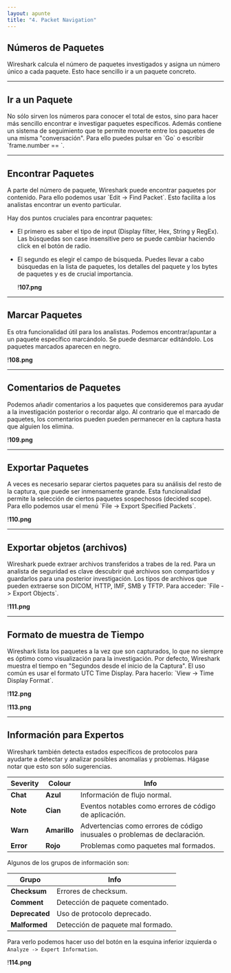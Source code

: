 ```yaml
---
layout: apunte
title: "4. Packet Navigation"
---
```


<h2>Números de Paquetes</h2>
Wireshark calcula el número de paquetes investigados y asigna un número único a cada paquete. Esto hace sencillo ir a un paquete concreto.

--------------------
<h2>Ir a un Paquete</h2>
No sólo sirven los números para conocer el total de estos, sino para hacer más sencillo encontrar e investigar paquetes específicos. Además contiene un sistema de seguimiento que te permite moverte entre los paquetes de una misma "conversación". Para ello puedes pulsar en `Go` o escribir `frame.number == <número>`.

------------------
<h2>Encontrar Paquetes</h2>
A parte del número de paquete, Wireshark puede encontrar paquetes por contenido. Para ello podemos usar `Edit -> Find Packet`. Esto facilita a los analistas encontrar un evento particular.

Hay dos puntos cruciales para encontrar paquetes:

- El primero es saber el tipo de input (Display filter, Hex, String y RegEx). Las búsquedas son case insensitive pero se puede cambiar haciendo click en el botón de radio.
- El segundo es elegir el campo de búsqueda. Puedes llevar a cabo búsquedas en la lista de paquetes, los detalles del paquete y los bytes de paquetes y es de crucial importancia. 
  
  !**107.png**

-------------------
<h2>Marcar Paquetes</h2>
Es otra funcionalidad útil para los analistas. Podemos encontrar/apuntar a un paquete específico marcándolo. Se puede desmarcar editándolo. Los paquetes marcados aparecen en negro.

!**108.png**

-------------------
<h2>Comentarios de Paquetes</h2>
Podemos añadir comentarios a los paquetes que consideremos para ayudar a la investigación posterior o recordar algo. Al contrario que el marcado de paquetes, los comentarios pueden pueden permanecer en la captura hasta que alguien los elimina.

!**109.png**

------------------
<h2>Exportar Paquetes</h2>
A veces es necesario separar ciertos paquetes para su análisis del resto de la captura, que puede ser inmensamente grande. Esta funcionalidad permite la selección de ciertos paquetes sospechosos (decided scope). Para ello podemos usar el menú `File -> Export Specified Packets`.

!**110.png**

-----------------
<h2>Exportar objetos (archivos)</h2>
Wireshark puede extraer archivos transferidos a trabes de la red. Para un analista de seguridad es clave descubrir qué archivos son compartidos y guardarlos para una posterior investigación. Los tipos de archivos que pueden extraerse son DICOM, HTTP, IMF, SMB y TFTP. Para acceder: `File -> Export Objects`.

!**111.png**

-----------------
<h2>Formato de muestra de Tiempo</h2>
Wireshark lista los paquetes a la vez que son capturados, lo que no siempre es óptimo como visualización para la investigación. Por defecto, Wireshark muestra el tiempo en "Segundos desde el inicio de la Captura". El uso común es usar el formato UTC Time Display. Para hacerlo: `View -> Time Display Format`.

!**112.png**

!**113.png**

-----------------
<h2>Información para Expertos</h2>
Wireshark también detecta estados específicos de protocolos para ayudarte a detectar y analizar posibles anomalías y problemas. Hágase notar que esto son sólo sugerencias.

| **Severity** | **Colour**   | **Info**                                                                  |
| ------------ | ------------ | ------------------------------------------------------------------------- |
| **Chat**     | **Azul**     | Información de flujo normal.                                              |
| **Note**     | **Cian**     | Eventos notables como errores de código de aplicación.                    |
| **Warn**     | **Amarillo** | Advertencias como errores de código inusuales o problemas de declaración. |
| **Error**    | **Rojo**     | Problemas como paquetes mal formados.                                     |
Algunos de los grupos de información son:

| **Grupo**      | **Info**                          |
| -------------- | --------------------------------- |
| **Checksum**   | Errores de checksum.              |
| **Comment**    | Detección de paquete comentado.   |
| **Deprecated** | Uso de protocolo deprecado.       |
| **Malformed**  | Detección de paquete mal formado. |
Para verlo podemos hacer uso del botón en la esquina inferior izquierda o `Analyze -> Expert Information`.

!**114.png**